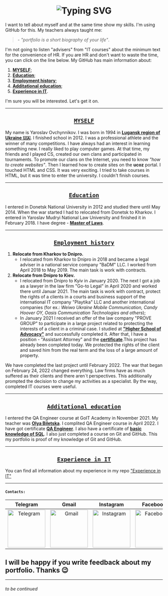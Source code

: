 # <center> <a id=TOP></a>![Typing SVG](https://readme-typing-svg.herokuapp.com?font=Source+code+pro&size=35&duration=5000&pause=500&color=359AF7&center=false&width=435&lines=Hey+there+!)
I want to tell about myself and at the same time show my skills. I'm using GitHub for this. My teachers always taught me: 
> \- _"portfolio is a short biography of your life"_. 

I'm not going to listen "advisers" from "IT courses" about the minimum text for the convenience of HR. If you are HR and don't want to waste the time, you can click on the line below. My GitHub has main information about:
1. **[MYSELF](#MYSELF)**;
2. **[Education](#Education)**;
3. **[Employment history](#Employmenthistory)**;
4. **[Additational education](#Additationaleducation)**;
5. **[Experience in IT](#ExperienceinIT)**.

I'm sure you will be interested. Let's get it on.
___
## <center> <a id=MYSELF>[``` MYSELF ```](#TOP)</a>
My name is Yaroslav Ovchynnikov. I was born in 1994 in **[Lugansk region of Ukraine 🇺🇦](https://www.google.com/maps/place/%D0%A1%D1%82%D0%B0%D1%85%D0%B0%D0%BD%D0%BE%D0%B2,+%D0%9B%D1%83%D0%B3%D0%B0%D0%BD%D1%81%D0%BA%D0%B0%D1%8F+%D0%BE%D0%B1%D0%BB%D0%B0%D1%81%D1%82%D1%8C,+%D0%A3%D0%BA%D1%80%D0%B0%D0%B8%D0%BD%D0%B0,+94000/@48.5681885,38.6237227,13z/data=!3m1!4b1!4m13!1m7!3m6!1s0x411fc564844c6285:0xf8e02e7e879e7164!2z0JvRg9Cz0LDQvdGB0LosINCb0YPQs9Cw0L3RgdC60LDRjyDQvtCx0LvQsNGB0YLRjCwg0KPQutGA0LDQuNC90LAsIDkxMDAw!3b1!8m2!3d48.574041!4d39.307815!3m4!1s0x40e01cb7e0327015:0x84c7b03353a52256!8m2!3d48.5604202!4d38.6487007?hl=ru)**. I finished school in 2012. I was a professional athlete and the winner of many competitions. I have always had an interest in learning something new. I really liked to play computer games. At that time, my friends and I played CS, created our own clans and participated in tournaments. To promote our clans on the Internet, you need to know _"how to create websites"_. Then I learned how to create sites on the **ucoz** portal. I touched HTML and CSS. It was very exciting. I tried to take courses in HTML, but it was time to enter the university. I couldn't finish courses.

___
## <center> <a id=Education> [``` Education ```](#TOP)</a>
I entered in Donetsk National University in 2012 and studied there until May 2014. When the war started I had to relocated from Donetsk to Kharkov. I entered in Yaroslav Mudryi National Law University and finished it in February 2018. I have degree - **[Master of Laws](https://media-exp1.licdn.com/dms/image/C4D2DAQHC42l-duZU-w/profile-treasury-image-shrink_800_800/0/1658950515205?e=1661205600&v=beta&t=bo1Yym-IjpBB8gRdfwIUi1w_7p1fwyI2zcUJ4NonQSs)**. 
___
## <center> <a id=Employmenthistory> [``` Employment history ```](#TOP)</a>
1. **Relocate from Kharkov to Dnipro.**
    - I relocated from Kharkov to Dnipro in 2018 and became a legal adviser in a national service company "BaDM" LLC. I worked from April 2018 to May 2019. The main task is work with contracts.
2. **Relocate from Dnipro to Kiev.**
    - I relocated from Dnipro to Kyiv in January 2020. The next I got a job as a lawyer in the law firm "Go-to Legal" in April 2020 and worked there until Januar 2021. The main task is work with contract, protect the rights of a clients in a courts and business support of the international IT company "Playtika" LLC and another international companies (for ex.: _Weiwo Ukraine Mobile Communication, Candy Hoover OY, Oasis Communication Technologies and others_);  
    - In January 2021 I received an offer of the law company "PROVE GROUP" to participate in a large project related to protecting the interests of a client in a criminal case. I studied at **["Higher School of Advocacy"](https://www.linkedin.com/in/oym/details/education/1635497855186/single-media-viewer/)** and successfully completed it. After that, I have a position - "Assistant Attorney" and the **[certificate](https://www.linkedin.com/in/oym/overlay/1635497530001/single-media-viewer/)**.This project has already been completed today. We protected the rights of the client and saved him from the real term and the loss of a large amount of property.

We have completed the last project until February 2022. The war that began on February 24, 2022 changed everything. Law firms have as much suffered as their clients and there aren`t perspectives. This additionally prompted the decision to change my activities as a specialist. By the way, completed IT courses were useful.
___

## <center> <a id=Additationaleducation> [``` Additational education ```](#TOP)</a>
I entered the QA Engineer course at GoIT Academy in November 2021. My teacher was **[Olya Biletska](https://www.linkedin.com/in/olya-biletska-859b27149/)**. I complited QA Engineer course in April 2022. I have got certificate **[QA Engineer](https://www.linkedin.com/in/oym/overlay/1635497531191/single-media-viewer/)**. I also have a certificate of **[basic knowledge of SQL](https://www.linkedin.com/in/oym/details/featured/1635497529453/single-media-viewer/)**. I also just completed a course on Git and GitHub. This my portfolio is proof of my knowledge of Git and GitHub. 
___
## <center> <a id=ExperienceinIT> [``` Experience in IT ```](#TOP) </a>
You can find all information about my experience in my repo ["Experience in IT"](example)
___

#### ``` Contacts: ```
Telegram | Gmail | Instagram | Facebook| Phone|LinkedIn
:------: | :------:|:----------:|:----:|:----:|:---:|
|<a href="http://t.me/ovchynnikov_yaroslav"><img src = "url" width = "120" height = "120" alt = "Telegram"/></a>|<a href="mailto:yaroslav.ovchynnikov.lex@gmail.com"><img src = "url" width = "120" height = "120" alt = "Gmail"/></a>|<a href="https://www.instagram.com/yaroslav_ovchynnikov/"><img src = "url" width = "120" height = "120" alt = "Instagram"/></a>|<a href="http://www.fb.com/yaroslav.ovchynnikov"><img src = "url" width = "120" height = "120" alt = "Facebook"/></a>|<a href="tel:+38(063)249-97-03"><img src = "url" width = "120" height = "120" alt = "Phone"/></a>|<a href="http://www.linkedin.com/in/oym/"><img src = "url" width = "120" height = "120" alt = "LinkedIn"/></a>


## I will be happy if you write feedback about my portfolio. Thanks 😉
___

###### to be continued
